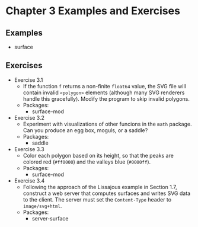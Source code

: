 Chapter 3 Examples and Exercises
================================

## Examples
- surface

## Exercises
- Exercise 3.1
  - If the function `f` returns a non-finite `float64` value, the SVG file will
    contain invalid `<polygon>` elements (although many SVG renderers handle
    this gracefully). Modify the program to skip invalid polygons.
  - Packages:
    - surface-mod
- Exercise 3.2
  - Experiment with visualizations of other funcions in the `math` package. Can
    you produce an egg box, moguls, or a saddle?
  - Packages:
    - saddle
- Exercise 3.3
  - Color each polygon based on its height, so that the peaks are colored red
    (`#ff0000`) and the valleys blue (`#0000ff`).
  - Packages:
    - surface-mod
- Exercise 3.4
  - Following the approach of the Lissajous example in Section 1.7, construct a
    web server that computes surfaces and writes SVG data to the client. The
    server must set the `Content-Type` header to `image/svg+html`.
  - Packages:
    - server-surface
